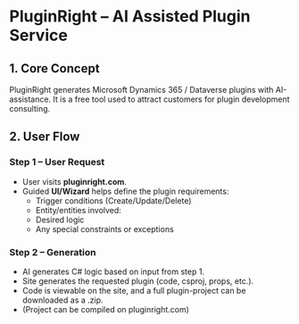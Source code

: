 # PluginRight – AI Assisted Plugin Service

## 1. Core Concept
PluginRight generates Microsoft Dynamics 365 / Dataverse plugins with AI-assistance. It is a free tool used to attract customers for plugin development consulting.

## 2. User Flow

### Step 1 – User Request
- User visits **pluginright.com**.
- Guided **UI/Wizard** helps define the plugin requirements:
  - Trigger conditions (Create/Update/Delete)
  - Entity/entities involved:
  - Desired logic
  - Any special constraints or exceptions

### Step 2 – Generation
- AI generates C# logic based on input from step 1.
- Site generates the requested plugin (code, csproj, props, etc.).
- Code is viewable on the site, and a full plugin-project can be downloaded as a .zip.
- (Project can be compiled on pluginright.com)
